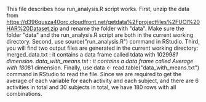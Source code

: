 This file describes how run_analysis.R script works.
First, unzip the data from https://d396qusza40orc.cloudfront.net/getdata%2Fprojectfiles%2FUCI%20HAR%20Dataset.zip and rename the folder with "data". 
Make sure the folder "data" and the run_analysis.R script are both in the current working directory. 
Second, use source("run_analysis.R") command in RStudio. 
Third, you will find two output files are generated in the current working directory: 
merged_data.txt : it contains a data frame called tdata with 10299*81 dimension. 
data_with_means.txt : it contains a data frame called Average with 180*81 dimension. 
Finally, use data <- read.table("data_with_means.txt") command in RStudio to read the file. Since we are required to get the average of each variable for each activity and each subject, and there are 6 activities in total and 30 subjects in total, we have 180 rows with all combinations. 
